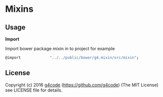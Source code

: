 Mixins
======

## Usage

**Import**

Import bower package mixin in to project for example

```sh
@import             "../../public/bower/g4.mixin/src/mixin";
```

## License

Copyright (c) 2016 [g4code](http://http://g4code.com/) (https://github.com/g4code)
(The MIT License) see LICENSE file for details.
